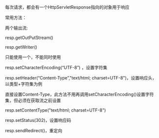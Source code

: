 每次请求，都会有一个HttpServletResponse指向的对象用于响应



常用方法：



两个输出流:

resp.getOutPutStream()

resp.getWriter()

只能使用一个，不能同时使用



resp.setCharacterEncoding(“UTF-8”) ，设置字符集

resp.setHeader(“Content-Type”,"text/html; charset=UTF-8")，设置响应头，以类型+字符集为例



直接设置Content-Type，此方法不用再调用setCharacterEncoding()设置字符集，但必须在获取流之前设置

resp.setContentType("text/html; charset=UTF-8")



resp.setStatus(302)，设置响应码



resp.sendRedirect()，重定向